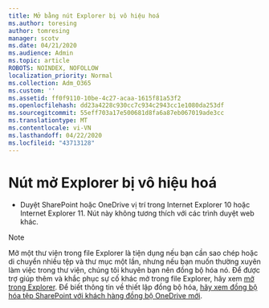 ```yaml
---
title: Mở bằng nút Explorer bị vô hiệu hoá
ms.author: toresing
author: tomresing
manager: scotv
ms.date: 04/21/2020
ms.audience: Admin
ms.topic: article
ROBOTS: NOINDEX, NOFOLLOW
localization_priority: Normal
ms.collection: Adm_O365
ms.custom: ''
ms.assetid: ff0f9110-10be-4c27-acaa-1615f81a53f2
ms.openlocfilehash: dd23a4228c930cc7c934c2943cc1e1080da253df
ms.sourcegitcommit: 55eff703a17e500681d8fa6a87eb067019ade3cc
ms.translationtype: MT
ms.contentlocale: vi-VN
ms.lasthandoff: 04/22/2020
ms.locfileid: "43713128"
---
```

# <a name="the-open-with-explorer-button-is-disabled"></a>Nút mở Explorer bị vô hiệu hoá

- Duyệt SharePoint hoặc OneDrive vị trí trong Internet Explorer 10 hoặc Internet Explorer 11. Nút này không tương thích với các trình duyệt web khác.
    
> [!NOTE]
> Mở một thư viện trong file Explorer là tiện dụng nếu bạn cần sao chép hoặc di chuyển nhiều tệp và thư mục một lần, nhưng nếu bạn muốn thường xuyên làm việc trong thư viện, chúng tôi khuyên bạn nên đồng bộ hóa nó. Để được trợ giúp thêm và khắc phục sự cố khác mở trong file Explorer, hãy xem [mở trong Explorer](https://go.microsoft.com/fwlink/?linkid=871665). Để biết thông tin về thiết lập đồng bộ hóa, [hãy xem đồng bộ hóa tệp SharePoint với khách hàng đồng bộ OneDrive mới](https://go.microsoft.com/fwlink/?linkid=871666). 
  

